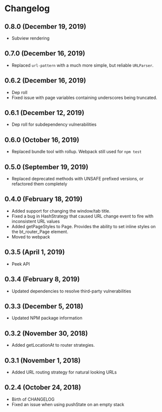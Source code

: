 # Changelog

## 0.8.0 (December 19, 2019)
- Subview rendering

## 0.7.0 (December 16, 2019)
- Replaced `url-pattern` with a much more simple, but reliable `URLParser`.

## 0.6.2 (December 16, 2019)
- Dep roll
- Fixed issue with page variables containing underscores being truncated.

## 0.6.1 (December 12, 2019)
- Dep roll for subdependency vulnerabilities

## 0.6.0 (October 16, 2019)
- Replaced bundle tool with rollup. Webpack still used for `npm test`

## 0.5.0 (September 19, 2019)
- Replaced deprecated methods with UNSAFE prefixed versions, or refactored them completely

## 0.4.0 (February 18, 2019)
- Added support for changing the window/tab title.
- Fixed a bug in HashStrategy that caused URL change event to fire with inconsistent URL values
- Added getPageStyles to Page. Provides the ability to set inline styles on the bt_router_Page element.
- Moved to webpack

## 0.3.5 (April 1, 2019)
- Peek API

## 0.3.4 (February 8, 2019)
- Updated dependencies to resolve third-party vulnerabilities

## 0.3.3 (December 5, 2018)
- Updated NPM package information

## 0.3.2 (November 30, 2018)
- Added getLocationAt to router strategies.

## 0.3.1 (November 1, 2018)
- Added URL routing strategy for natural looking URLs

## 0.2.4 (October 24, 2018)
- Birth of CHANGELOG
- Fixed an issue when using pushState on an empty stack
